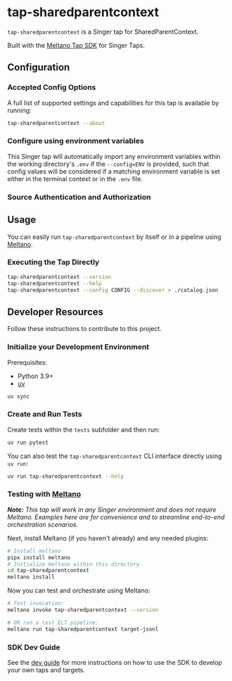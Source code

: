 # tap-sharedparentcontext

`tap-sharedparentcontext` is a Singer tap for SharedParentContext.

Built with the [Meltano Tap SDK](https://sdk.meltano.com) for Singer Taps.

<!--

Developer TODO: Update the below as needed to correctly describe the install procedure. For instance, if you do not have a PyPI repo, or if you want users to directly install from your git repo, you can modify this step as appropriate.

## Installation

Install from PyPI:

```bash
pipx install tap-sharedparentcontext
```

Install from GitHub:

```bash
pipx install git+https://github.com/ORG_NAME/tap-sharedparentcontext.git@main
```

-->

## Configuration

### Accepted Config Options

<!--
Developer TODO: Provide a list of config options accepted by the tap.

This section can be created by copy-pasting the CLI output from:

```
tap-sharedparentcontext --about --format=markdown
```
-->

A full list of supported settings and capabilities for this
tap is available by running:

```bash
tap-sharedparentcontext --about
```

### Configure using environment variables

This Singer tap will automatically import any environment variables within the working directory's
`.env` if the `--config=ENV` is provided, such that config values will be considered if a matching
environment variable is set either in the terminal context or in the `.env` file.

### Source Authentication and Authorization

<!--
Developer TODO: If your tap requires special access on the source system, or any special authentication requirements, provide those here.
-->

## Usage

You can easily run `tap-sharedparentcontext` by itself or in a pipeline using [Meltano](https://meltano.com/).

### Executing the Tap Directly

```bash
tap-sharedparentcontext --version
tap-sharedparentcontext --help
tap-sharedparentcontext --config CONFIG --discover > ./catalog.json
```

## Developer Resources

Follow these instructions to contribute to this project.

### Initialize your Development Environment

Prerequisites:

- Python 3.9+
- [uv](https://docs.astral.sh/uv/)

```bash
uv sync
```

### Create and Run Tests

Create tests within the `tests` subfolder and
  then run:

```bash
uv run pytest
```

You can also test the `tap-sharedparentcontext` CLI interface directly using `uv run`:

```bash
uv run tap-sharedparentcontext --help
```

### Testing with [Meltano](https://www.meltano.com)

_**Note:** This tap will work in any Singer environment and does not require Meltano.
Examples here are for convenience and to streamline end-to-end orchestration scenarios._

<!--
Developer TODO:
Your project comes with a custom `meltano.yml` project file already created. Open the `meltano.yml` and follow any "TODO" items listed in
the file.
-->

Next, install Meltano (if you haven't already) and any needed plugins:

```bash
# Install meltano
pipx install meltano
# Initialize meltano within this directory
cd tap-sharedparentcontext
meltano install
```

Now you can test and orchestrate using Meltano:

```bash
# Test invocation:
meltano invoke tap-sharedparentcontext --version

# OR run a test ELT pipeline:
meltano run tap-sharedparentcontext target-jsonl
```

### SDK Dev Guide

See the [dev guide](https://sdk.meltano.com/en/latest/dev_guide.html) for more instructions on how to use the SDK to
develop your own taps and targets.
